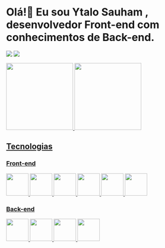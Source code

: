 # Olá!👋 Eu sou Ytalo Sauham , desenvolvedor Front-end com conhecimentos de Back-end.

<div>

  <a href="https://www.instagram.com/ytalo.sauhan/" target="_blank"><img src="https://img.shields.io/badge/-Instagram-%23E4405F?style=for-the-badge&logo=instagram&logoColor=white" target="_blank"></a>
  <a href="https://www.linkedin.com/in/ytalo-sauham-54a363215/" target="_blank"><img src="https://img.shields.io/badge/-LinkedIn-%230077B5?style=for-the-badge&logo=linkedin&logoColor=white" target="_blank"></a>   

</div>

<div>
  <a href="https://github.com/YtaloSauham">
  <img height="180em" src="https://github-readme-stats.vercel.app/api/top-langs/?username=YtaloSauham&layout=compact&langs_count=7&theme=dracula"/>
  <img height="180em" src="https://github-readme-stats.vercel.app/api?username=YtaloSauham&show_icons=true&theme=dracula&include_all_commits=true&count_private=true"/>
</div>


## Tecnologias

### Front-end
<div>


 <img src="https://cdn.jsdelivr.net/gh/devicons/devicon/icons/html5/html5-original.svg" width="60" height="60"/>
                   
 <img src="https://cdn.jsdelivr.net/gh/devicons/devicon/icons/css3/css3-original.svg" width="60" height="60"/>
 
 <img src="https://cdn.jsdelivr.net/gh/devicons/devicon/icons/javascript/javascript-plain.svg" width="60" height="60"/>
                    
 <img src="https://cdn.jsdelivr.net/gh/devicons/devicon/icons/tailwindcss/tailwindcss-original-wordmark.svg" width="60" height="60"/>
 
 
  <img src="https://cdn.jsdelivr.net/gh/devicons/devicon/icons/react/react-original.svg" width="60" height="60" />
          
  
 <img src="https://cdn.jsdelivr.net/gh/devicons/devicon/icons/nextjs/nextjs-original-wordmark.svg" width="60" height="60"/>
          
           
          
 
 <div/>
 
 ### Back-end
 
  <img src="https://cdn.jsdelivr.net/gh/devicons/devicon/icons/java/java-original-wordmark.svg" width="60" height="60" />
   
  <img src="https://cdn.jsdelivr.net/gh/devicons/devicon/icons/spring/spring-original-wordmark.svg" width="60" height="60" />
          
  <img src="https://cdn.jsdelivr.net/gh/devicons/devicon/icons/typescript/typescript-original.svg"  width="60" height="60"/>
  
  <img src="https://cdn.jsdelivr.net/gh/devicons/devicon/icons/nodejs/nodejs-original-wordmark.svg" width="60" height="60" />
          
 
 <div>
 
 
